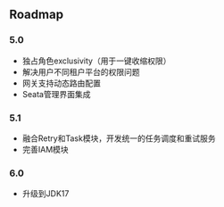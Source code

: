 ## Roadmap

### 5.0

- 独占角色exclusivity（用于一键收缩权限）
- 解决用户不同租户平台的权限问题
- 网关支持动态路由配置
- Seata管理界面集成

### 5.1

- 融合Retry和Task模块，开发统一的任务调度和重试服务
- 完善IAM模块

### 6.0

- 升级到JDK17